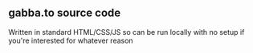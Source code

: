 ## gabba.to source code
Written in standard HTML/CSS/JS so can be run locally with no setup if you're interested for whatever reason
